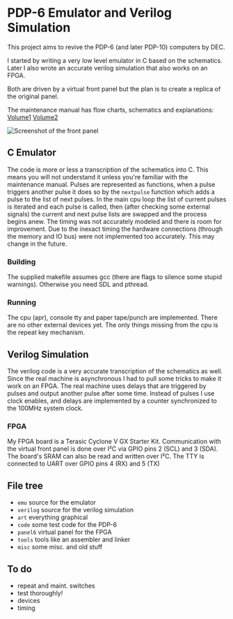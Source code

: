 # PDP-6 Emulator and Verilog Simulation

This project aims to revive the PDP-6 (and later PDP-10)
computers by DEC.

I started by writing a very low level emulator in C based on
the schematics. Later I also wrote an accurate verilog simulation
that also works on an FPGA.

Both are driven by a virtual front panel but the plan is to create
a replica of the original panel.

The maintenance manual has flow charts, schematics and explanations:
[Volume1](http://bitsavers.trailing-edge.com/pdf/dec/pdp6/F-67_166instrManVol1_Sep65.pdf)
[Volume2](http://bitsavers.trailing-edge.com/pdf/dec/pdp6/F-67_166instrManVol2_Sep65.pdf)

![Screenshot of the front panel](https://raw.githubusercontent.com/aap/pdp6/master/art/screenshot.png)

## C Emulator

The code is more or less a transcription of the schematics into C.
This means you will not understand it unless you're familiar with the maintenance manual.
Pulses are represented as functions, when a pulse triggers another pulse
it does so by the `nextpulse` function which adds a pulse to the list of next pulses.
In the main cpu loop the list of current pulses is iterated and each pulse is called,
then (after checking some external signals) the current and next pulse lists are swapped
and the process begins anew.
The timing was not accurately modeled and there is room for improvement.
Due to the inexact timing the hardware connections (through the memory and IO bus)
were not implemented too accurately. This may change in the future.

### Building

The supplied makefile assumes gcc (there are flags to silence some stupid warnings).
Otherwise you need SDL and pthread.

### Running

The cpu (apr), console tty and paper tape/punch are implemented.
There are no other external devices yet.
The only things missing from the cpu is the repeat key mechanism.

## Verilog Simulation

The verilog code is a very accurate transcription of the schematics as well.
Since the real machine is asynchronous I had to pull some tricks to make it
work on an FPGA.
The real machine uses delays that are triggered by pulses and output another
pulse after some time. Instead of pulses I use clock enables, and delays are
implemented by a counter synchronized to the 100MHz system clock.

### FPGA

My FPGA board is a Terasic Cyclone V GX Starter Kit.
Communication with the virtual front panel is done over I²C via
GPIO pins 2 (SCL) and 3 (SDA).
The board's SRAM can also be read and written over I²C.
The TTY is connected to UART over GPIO pins 4 (RX) and 5 (TX)

## File tree

* `emu` source for the emulator
* `verilog` source for the verilog simulation
* `art` everything graphical
* `code` some test code for the PDP-6
* `panel6` virtual panel for the FPGA
* `tools` tools like an assembler and linker
* `misc` some misc. and old stuff

## To do

- repeat and maint. switches
- test thoroughly!
- devices
- timing
